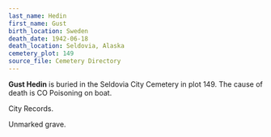 ```yaml
---
last_name: Hedin
first_name: Gust
birth_location: Sweden
death_date: 1942-06-18
death_location: Seldovia, Alaska
cemetery_plot: 149
source_file: Cemetery Directory
---
```

**Gust   Hedin** is buried in the Seldovia City Cemetery in plot 149.  The cause of death is CO Poisoning on boat.

City Records.

Unmarked grave.

